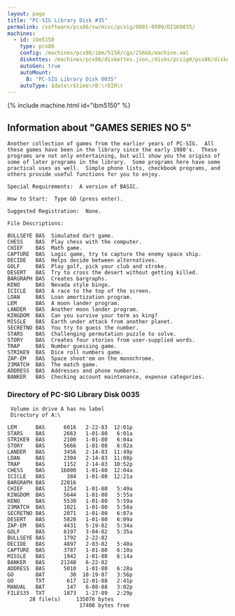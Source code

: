 ```yaml
---
layout: page
title: "PC-SIG Library Disk #35"
permalink: /software/pcx86/sw/misc/pcsig/0001-0999/DISK0035/
machines:
  - id: ibm5150
    type: pcx86
    config: /machines/pcx86/ibm/5150/cga/256kb/machine.xml
    diskettes: /machines/pcx86/diskettes.json,/disks/pcsig0/pcx86/diskettes.json
    autoGen: true
    autoMount:
      B: "PC-SIG Library Disk 0035"
    autoType: $date\r$time\rB:\rDIR\r
---
```


{% include machine.html id="ibm5150" %}

## Information about "GAMES SERIES NO 5"

    Another collection of games from the earlier years of PC-SIG.  All
    these games have been in the library since the early 1980's.  These
    programs are not only entertaining, but will show you the origins of
    some of later programs in the library.  Some programs here have some
    practical uses as well.  Simple phone lists, checkbook programs, and
    others provide useful functions for you to enjoy.
    
    Special Requirements:  A version of BASIC.
    
    How to Start:  Type GO (press enter).
    
    Suggested Registration:  None.
    
    File Descriptions:
    
    BULLSEYE BAS  Simulated dart game.
    CHESS    BAS  Play chess with the computer.
    CHIEF    BAS  Math game.
    CAPTURE  BAS  Logic game, try to capture the enemy space ship.
    DECIDE   BAS  Helps decide between alternatives.
    GOLF     BAS  Play golf, pick your club and stroke.
    DESERT   BAS  Try to cross the desert without getting killed.
    BARGRAPH BAS  Creates bargraphs.
    KENO     BAS  Nevada style bingo.
    ICICLE   BAS  A race to the top of the screen.
    LOAN     BAS  Loan amortization program.
    LEM      BAS  A moon lander program.
    LANDER   BAS  Another moon lander program.
    KINGDOM  BAS  Can you survive your term as king?
    MISSLE   BAS  Earth under attack from another planet.
    SECRETNO BAS  You try to guess the number.
    STARS    BAS  Challenging permutation puzzle to solve.
    STORY    BAS  Creates four stories from user-supplied words.
    TRAP     BAS  Number guessing game.
    STRIKE9  BAS  Dice roll numbers game.
    ZAP-EM   BAS  Space shoot'em on the monochrome.
    23MATCH  BAS  The match game.
    ADDRESS  BAS  Addresses and phone numbers.
    BANKER   BAS  Checking account maintenance, expense categories.

### Directory of PC-SIG Library Disk 0035

     Volume in drive A has no label
     Directory of A:\

    LEM      BAS      6016   2-22-83  12:01p
    STARS    BAS      2663   1-01-80   6:01a
    STRIKE9  BAS      2100   1-01-80   6:04a
    STORY    BAS      5666   1-01-80   6:02a
    LANDER   BAS      3456   2-14-83  11:49p
    LOAN     BAS      2304   2-14-83  11:08p
    TRAP     BAS      1152   2-14-83  10:52p
    CHESS    BAS     16000   1-01-80  12:04a
    ICICLE   BAS       384   1-01-80  12:21a
    BARGRAPH BAS     22016
    CHIEF    BAS      1254   1-01-80   5:49a
    KINGDOM  BAS      5644   1-01-80   5:55a
    KENO     BAS      5530   1-01-80   5:59a
    23MATCH  BAS      1021   1-01-80   5:58a
    SECRETNO BAS      2071   1-01-80   6:07a
    DESERT   BAS      5820   1-01-80   6:09a
    ZAP-EM   BAS      4431   5-19-82   5:34a
    GOLF     BAS      6197   3-04-82   5:35a
    BULLSEYE BAS      1792   2-22-82
    DECIDE   BAS      4897   2-03-82   5:40a
    CAPTURE  BAS      3787   1-01-80   6:10a
    MISSLE   BAS      1942   1-01-80   6:14a
    BANKER   BAS     21248   6-22-82
    ADDRESS  BAS      5010   1-01-80   6:28a
    GO       BAT        38  10-19-87   3:56p
    GO       TXT       617  12-01-88   2:41p
    MANUAL   BAT       147   6-08-88   3:02p
    FILES35  TXT      1873   1-27-89   2:29p
           28 file(s)     135076 bytes
                           17408 bytes free
